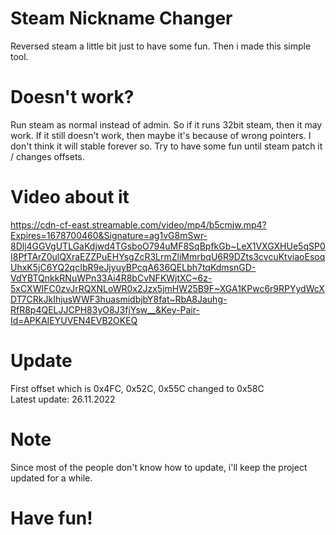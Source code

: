 # Steam Nickname Changer
Reversed steam a little bit just to have some fun. Then i made this simple tool.

# Doesn't work?
Run steam as normal instead of admin. So if it runs 32bit steam, then it may work. If it still doesn't work, then maybe it's because of wrong pointers. I don't think it will stable forever so. Try to have some fun until steam patch it / changes offsets.

# Video about it
https://cdn-cf-east.streamable.com/video/mp4/b5cmjw.mp4?Expires=1678700460&Signature=ag1vG8mSwr-8Dlj4GGVgUTLGaKdjwd4TGsboO794uMF8SqBpfkGb~LeX1VXGXHUe5qSP0I8PfTArZ0ulQXraEZZPuEHYsgZcR3LrmZliMmrbqU6R9DZts3cvcuKtviaoEsoqUhxK5jC6YQ2qcIbR9eJjyuyBPcqA636QELbh7tqKdmsnGD-VdYBTQnkkRNuWPn33Ai4R8bCvNFKWjtXC~6z-5xCXWIFC0zvJrRQXNLoWR0x2Jzx5jmHW25B9F~XGA1KPwc6r9RPYydWcXDT7CRkJkIhjusWWF3huasmidbjbY8fat~RbA8Jauhg-RfR8p4QELJJCPH83yO8J3fjYsw__&Key-Pair-Id=APKAIEYUVEN4EVB2OKEQ

# Update
First offset which is 0x4FC, 0x52C, 0x55C changed to 0x58C <br />
Latest update: 26.11.2022

# Note
Since most of the people don't know how to update, i'll keep the project updated for a while.

# Have fun!
